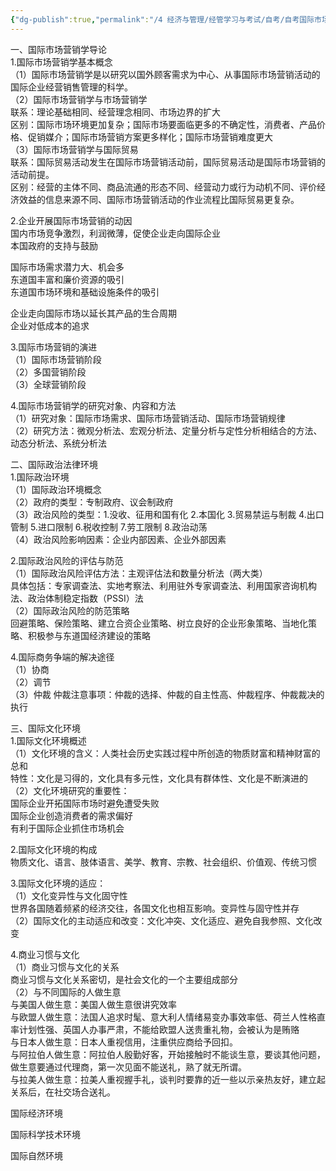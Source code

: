 ```yaml
---
{"dg-publish":true,"permalink":"/4 经济与管理/经管学习与考试/自考/自考国际市场营销学/20201017/","title":"20201017"}
---
```



一、国际市场营销学导论  
1.国际市场营销学基本概念  
（1）国际市场营销学是以研究以国外顾客需求为中心、从事国际市场营销活动的国际企业经营销售管理的科学。  
（2）国际市场营销学与市场营销学  
联系：理论基础相同、经营理念相同、市场边界的扩大  
区别：国际市场环境更加复杂；国际市场要面临更多的不确定性，消费者、产品价格、促销媒介；国际市场营销方案更多样化；国际市场营销难度更大  
（3）国际市场营销学与国际贸易  
联系：国际贸易活动发生在国际市场营销活动前，国际贸易活动是国际市场营销的活动前提。  
区别：经营的主体不同、商品流通的形态不同、经营动力或行为动机不同、评价经济效益的信息来源不同、国际市场营销活动的作业流程比国际贸易更复杂。

2.企业开展国际市场营销的动因  
国内市场竞争激烈，利润微薄，促使企业走向国际企业  
本国政府的支持与鼓励

国际市场需求潜力大、机会多  
东道国丰富和廉价资源的吸引  
东道国市场环境和基础设施条件的吸引

企业走向国际市场以延长其产品的生合周期  
企业对低成本的追求

3.国际市场营销的演进  
（1）国际市场营销阶段  
（2）多国营销阶段  
（3）全球营销阶段

4.国际市场营销学的研究对象、内容和方法  
（1）研究对象：国际市场需求、国际市场营销活动、国际市场营销规律  
（2）研究方法：微观分析法、宏观分析法、定量分析与定性分析相结合的方法、动态分析法、系统分析法

二、国际政治法律环境  
1.国际政治环境  
（1）国际政治环境概念  
（2）政府的类型：专制政府、议会制政府  
（3）政治风险的类型：1.没收、征用和国有化 2.本国化 3.贸易禁运与制裁 4.出口管制 5.进口限制 6.税收控制 7.劳工限制 8.政治动荡  
（4）政治风险影响因素：企业内部因素、企业外部因素

2.国际政治风险的评估与防范  
（1）国际政治风险评估方法：主观评估法和数量分析法（两大类）  
具体包括：专家调查法、实地考察法、利用驻外专家调查法、利用国家咨询机构法、政治体制稳定指数（PSSI）法  
（2）国际政治风险的防范策略  
回避策略、保险策略、建立合资企业策略、树立良好的企业形象策略、当地化策略、积极参与东道国经济建设的策略

4.国际商务争端的解决途径  
（1）协商  
（2）调节  
（3）仲裁 仲裁注意事项：仲裁的选择、仲裁的自主性高、仲裁程序、仲裁裁决的执行

三、国际文化环境  
1.国际文化环境概述  
（1）文化环境的含义：人类社会历史实践过程中所创造的物质财富和精神财富的总和  
特性：文化是习得的，文化具有多元性，文化具有群体性、文化是不断演进的  
（2）文化环境研究的重要性：  
国际企业开拓国际市场时避免遭受失败  
国际企业创造消费者的需求偏好  
有利于国际企业抓住市场机会

2.国际文化环境的构成  
物质文化、语言、肢体语言、美学、教育、宗教、社会组织、价值观、传统习惯

3.国际文化环境的适应：  
（1）文化变异性与文化固守性  
世界各国随着频紧的经济交往，各国文化也相互影响。变异性与固守性并存  
（2）国际文化的主动适应和改变：文化冲突、文化适应、避免自我参照、文化改变

4.商业习惯与文化  
（1）商业习惯与文化的关系  
商业习惯与文化关系密切，是社会文化的一个主要组成部分  
（2）与不同国际的人做生意  
与美国人做生意：美国人做生意很讲究效率  
与欧盟人做生意：法国人追求时髦、意大利人情绪易变办事效率低、荷兰人性格直率计划性强、英国人办事严肃，不能给欧盟人送贵重礼物，会被认为是贿赂  
与日本人做生意：日本人重视信用，注重供应商给予回扣。  
与阿拉伯人做生意：阿拉伯人殷勤好客，开始接触时不能谈生意，要谈其他问题，做生意要通过代理商，第一次见面不能送礼，熟了就无所谓。  
与拉美人做生意：拉美人重视握手礼，谈判时要靠的近一些以示亲热友好，建立起关系后，在社交场合送礼。

国际经济环境

国际科学技术环境

国际自然环境